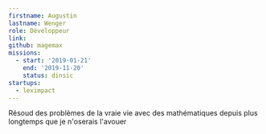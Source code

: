 ```yaml
---
firstname: Augustin
lastname: Wenger
role: Développeur
link:
github: magemax
missions:
  - start: '2019-01-21'
    end: '2019-11-20'
    status: dinsic
startups:
  - leximpact
---
```


Résoud des problèmes de la vraie vie avec des mathématiques depuis plus longtemps que je n'oserais l'avouer
